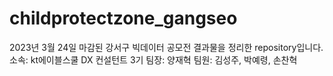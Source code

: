 # childprotectzone_gangseo
2023년 3월 24일 마감된 강서구 빅데이터 공모전 결과물을 정리한 repository입니다.
소속: kt에이블스쿨 DX 컨설턴트 3기
팀장: 양재혁
팀원: 김성주, 박예령, 손찬혁
